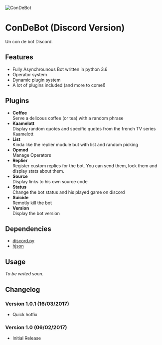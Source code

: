 ![ConDeBot](https://dasfranck.fr/Stuff/ConDeBot-Banner.png)

# ConDeBot (Discord Version)
Un con de bot Discord.

## Features
- Fully Asynchrounous Bot written in python 3.6
- Operator system
- Dynamic plugin system
- A lot of plugins included (and more to come!)

## Plugins
- **Coffee**  
Serve a delicous coffee (or tea) with a random phrase
- **Kaamelott**  
Display random quotes and specific quotes from the french TV series Kaamelott
- **List**  
Kinda like the replier module but with list and random picking
- **Opmod**  
Manage Operators
- **Replier**  
Register custom replies for the bot. You can send them, lock them and display stats about them.
- **Source**  
Display links to his own source code
- **Status**  
Change the bot status and his played game on discord
- **Suicide**  
Remotly kill the bot
- **Version**  
Display the bot version

## Dependencies
* [discord.py](https://github.com/Rapptz/discord.py)
* [hjson](https://github.com/hjson/hjson-py)

## Usage
*To be writed soon.*

## Changelog
### Version 1.0.1 (16/03/2017)
* Quick hotfix

### Version 1.0 (06/02/2017)
* Initial Release
